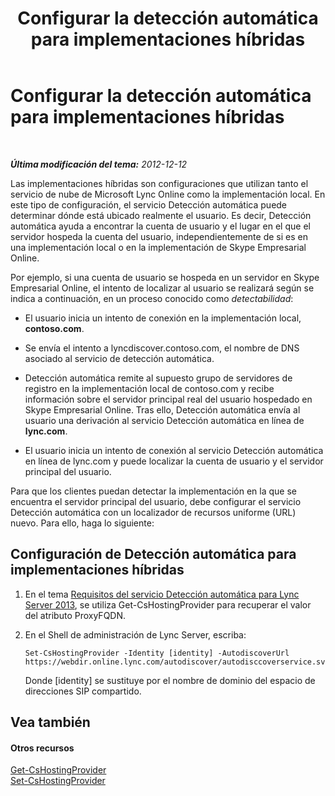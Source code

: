 ﻿---
title: Configurar la detección automática para implementaciones híbridas
TOCTitle: Configurar la detección automática para implementaciones híbridas
ms:assetid: ca605e62-181c-42ca-80a1-e37e610f8277
ms:mtpsurl: https://technet.microsoft.com/es-es/library/JJ945653(v=OCS.15)
ms:contentKeyID: 52061761
ms.date: 01/07/2017
mtps_version: v=OCS.15
ms.translationtype: HT
---

# Configurar la detección automática para implementaciones híbridas

 

_**Última modificación del tema:** 2012-12-12_

Las implementaciones híbridas son configuraciones que utilizan tanto el servicio de nube de Microsoft Lync Online como la implementación local. En este tipo de configuración, el servicio Detección automática puede determinar dónde está ubicado realmente el usuario. Es decir, Detección automática ayuda a encontrar la cuenta de usuario y el lugar en el que el servidor hospeda la cuenta del usuario, independientemente de si es en una implementación local o en la implementación de Skype Empresarial Online.

Por ejemplo, si una cuenta de usuario se hospeda en un servidor en Skype Empresarial Online, el intento de localizar al usuario se realizará según se indica a continuación, en un proceso conocido como *detectabilidad*:

  - El usuario inicia un intento de conexión en la implementación local, **contoso.com**.

  - Se envía el intento a lyncdiscover.contoso.com, el nombre de DNS asociado al servicio de detección automática.

  - Detección automática remite al supuesto grupo de servidores de registro en la implementación local de contoso.com y recibe información sobre el servidor principal real del usuario hospedado en Skype Empresarial Online. Tras ello, Detección automática envía al usuario una derivación al servicio Detección automática en línea de **lync.com**.

  - El usuario inicia un intento de conexión al servicio Detección automática en línea de lync.com y puede localizar la cuenta de usuario y el servidor principal del usuario.

Para que los clientes puedan detectar la implementación en la que se encuentra el servidor principal del usuario, debe configurar el servicio Detección automática con un localizador de recursos uniforme (URL) nuevo. Para ello, haga lo siguiente:

## Configuración de Detección automática para implementaciones híbridas

1.  En el tema [Requisitos del servicio Detección automática para Lync Server 2013](lync-server-2013-autodiscover-service-requirements.md), se utiliza Get-CsHostingProvider para recuperar el valor del atributo ProxyFQDN.

2.  En el Shell de administración de Lync Server, escriba:
    
        Set-CsHostingProvider -Identity [identity] -AutodiscoverUrl https://webdir.online.lync.com/autodiscover/autodisccoverservice.svc/root
    
    Donde \[identity\] se sustituye por el nombre de dominio del espacio de direcciones SIP compartido.

## Vea también

#### Otros recursos

[Get-CsHostingProvider](get-cshostingprovider.md)  
[Set-CsHostingProvider](set-cshostingprovider.md)

